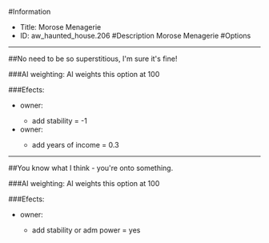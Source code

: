 #Information
 - Title: Morose Menagerie
 - ID: aw_haunted_house.206
#Description
Morose Menagerie
#Options

___
##No need to be so superstitious, I'm sure it's fine!

###AI weighting:
AI weights this option at 100


###Efects:<ul><li>owner:</li><ul><li>add stability = -1</li></ul><li>owner:</li><ul><li>add years of income = 0.3</li></ul></ul>

___
##You know what I think - you're onto something.

###AI weighting:
AI weights this option at 100


###Efects:<ul><li>owner:</li><ul><li>add stability or adm power = yes</li></ul></ul>
